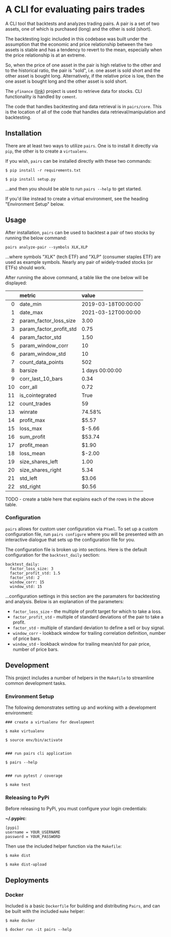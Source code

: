 # A CLI for evaluating pairs trades

A CLI tool that backtests and analyzes trading pairs. A pair is a set of two assets, one of which is
purchased (long) and the other is sold (short). 

The backtesting logic included in this codebase was built under the assumption that the economic and
price relationship between the two assets is stable and has a tendency to revert to the mean,
especially when the price relationship is at an extreme. 

So, when the price of one asset in the pair is high relative to the other and to the historical
ratio, the pair is "sold", i.e. one asset is sold short and the other asset is bought long.
Alternatively, if the relative price is low, then the one asset is bought long and the other asset
is sold short. 

The `yfinance` ([link](https://github.com/ranaroussi/yfinance)) project is used to retrieve data for stocks. CLI functionality is handled by `cement`. 

The code that handles backtesting and data retrieval is in `pairs/core`. This is the location of all of the code that handles data 
retrieval/manipulation and backtesting. 

## Installation

There are at least two ways to utilize `pairs`. One is to install it directly via `pip`, the other
is to create a `virtualenv`.

If you wish, `pairs` can be installed directly with these two commands:

```
$ pip install -r requirements.txt

$ pip install setup.py
```

...and then you should be able to run `pairs --help` to get started. 

If you'd like instead to create a virtual environment, see the heading "Environment Setup" below.

## Usage

After installation, `pairs` can be used to backtest a pair of two stocks by running the below
command: 

```
pairs analyze-pair --symbols XLK,XLP
```

...where symbols "XLK" (tech ETF) and "XLP" (consumer staples ETF) are used as example symbols.
Nearly any pair of widely-traded stocks (or ETFs) should work. 

After running the above command, a table like the one below will be displayed: 

|    | metric                  | value               |
|---:|:------------------------|:--------------------|
|  0 | date_min                | 2019-03-18T00:00:00 |
|  1 | date_max                | 2021-03-12T00:00:00 |
|  2 | param_factor_loss_size  | 3.00                |
|  3 | param_factor_profit_std | 0.75                |
|  4 | param_factor_std        | 1.50                |
|  5 | param_window_corr       | 10                  |
|  6 | param_window_std        | 10                  |
|  7 | count_data_points       | 502                 |
|  8 | barsize                 | 1 days 00:00:00     |
|  9 | corr_last_10_bars       | 0.34                |
| 10 | corr_all                | 0.72                |
| 11 | is_cointegrated         | True                |
| 12 | count_trades            | 59                  |
| 13 | winrate                 | 74.58%              |
| 14 | profit_max              | $5.57               |
| 15 | loss_max                | $-5.66              |
| 16 | sum_profit              | $53.74              |
| 17 | profit_mean             | $1.90               |
| 18 | loss_mean               | $-2.00              |
| 19 | size_shares_left        | 1.00                |
| 20 | size_shares_right       | 5.34                |
| 21 | std_left                | $3.06               |
| 22 | std_right               | $0.56               |

TODO - create a table here that explains each of the rows in the above table. 

### Configuration 

`pairs` allows for custom user configuration via `PYaml`. To set up a custom configuration file, run
`pairs configure` where you will be presented with an interactive dialogue that sets up the
configuration file for you. 

The configuration file is broken up into sections. Here is the default configuration for the
`backtest_daily` section:

```
backtest_daily:
  factor_loss_size: 3
  factor_profit_std: 1.5
  factor_std: 2
  window_corr: 15
  window_std: 15
```

...configuration settings in this section are the paramaters for backtesting and analysis. Below is
an explanation of the parameters:

* `factor_loss_size` - the multiple of profit target for which to take a loss. 
* `factor_profit_std` - multiple of standard deviations of the pair to take a profit. 
* `factor_std` - multiple of standard deviation to define a sell or buy signal. 
* `window_corr` - lookback window for trailing correlation definition, number of price bars.
* `window_std` - lookback window for trailing mean/std for pair price, number of price bars.

## Development

This project includes a number of helpers in the `Makefile` to streamline common development tasks.

### Environment Setup

The following demonstrates setting up and working with a development environment:

```
### create a virtualenv for development

$ make virtualenv

$ source env/bin/activate


### run pairs cli application

$ pairs --help


### run pytest / coverage

$ make test
```


### Releasing to PyPi

Before releasing to PyPi, you must configure your login credentials:

**~/.pypirc**:

```
[pypi]
username = YOUR_USERNAME
password = YOUR_PASSWORD
```

Then use the included helper function via the `Makefile`:

```
$ make dist

$ make dist-upload
```

## Deployments

### Docker

Included is a basic `Dockerfile` for building and distributing `Pairs`,
and can be built with the included `make` helper:

```
$ make docker

$ docker run -it pairs --help
```
